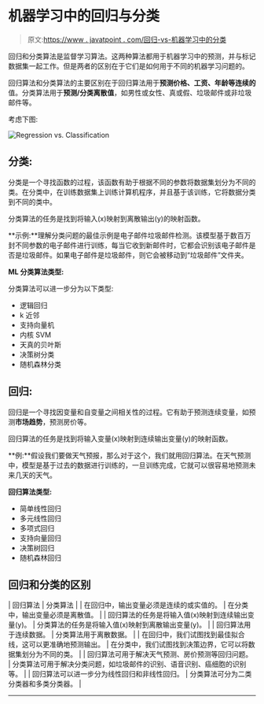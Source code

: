 # 机器学习中的回归与分类

> 原文:[https://www . javatpoint . com/回归-vs-机器学习中的分类](https://www.javatpoint.com/regression-vs-classification-in-machine-learning)

回归和分类算法是监督学习算法。这两种算法都用于机器学习中的预测，并与标记数据集一起工作。但是两者的区别在于它们是如何用于不同的机器学习问题的。

回归算法和分类算法的主要区别在于回归算法用于**预测价格、工资、年龄等连续的**值。分类算法用于**预测/分类离散值**，如男性或女性、真或假、垃圾邮件或非垃圾邮件等。

考虑下图:

![Regression vs. Classification](../Images/bcd554690122b304c9366603f226386c.png)

## 分类:

分类是一个寻找函数的过程，该函数有助于根据不同的参数将数据集划分为不同的类。在分类中，在训练数据集上训练计算机程序，并且基于该训练，它将数据分类到不同的类中。

分类算法的任务是找到将输入(x)映射到离散输出(y)的映射函数。

**示例:**理解分类问题的最佳示例是电子邮件垃圾邮件检测。该模型基于数百万封不同参数的电子邮件进行训练，每当它收到新邮件时，它都会识别该电子邮件是否是垃圾邮件。如果电子邮件是垃圾邮件，则它会被移动到“垃圾邮件”文件夹。

**ML 分类算法类型:**

分类算法可以进一步分为以下类型:

*   逻辑回归
*   k 近邻
*   支持向量机
*   内核 SVM
*   天真的贝叶斯
*   决策树分类
*   随机森林分类

## 回归:

回归是一个寻找因变量和自变量之间相关性的过程。它有助于预测连续变量，如预测**市场趋势**，预测房价等。

回归算法的任务是找到将输入变量(x)映射到连续输出变量(y)的映射函数。

**例:**假设我们要做天气预报，那么对于这个，我们就用回归算法。在天气预测中，模型是基于过去的数据进行训练的，一旦训练完成，它就可以很容易地预测未来几天的天气。

**回归算法类型:**

*   简单线性回归
*   多元线性回归
*   多项式回归
*   支持向量回归
*   决策树回归
*   随机森林回归

## 回归和分类的区别

| 回归算法 | 分类算法 |
| 在回归中，输出变量必须是连续的或实值的。 | 在分类中，输出变量必须是离散值。 |
| 回归算法的任务是将输入值(x)映射到连续输出变量(y)。 | 分类算法的任务是将输入值(x)映射到离散输出变量(y)。 |
| 回归算法用于连续数据。 | 分类算法用于离散数据。 |
| 在回归中，我们试图找到最佳拟合线，这可以更准确地预测输出。 | 在分类中，我们试图找到决策边界，它可以将数据集划分为不同的类。 |
| 回归算法可用于解决天气预测、房价预测等回归问题。 | 分类算法可用于解决分类问题，如垃圾邮件的识别、语音识别、癌细胞的识别等。 |
| 回归算法可以进一步分为线性回归和非线性回归。 | 分类算法可分为二类分类器和多类分类器。 |

* * *